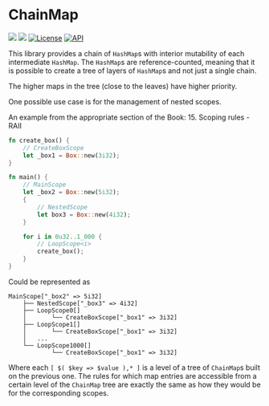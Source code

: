 # ChainMap

[![](https://img.shields.io/badge/github-Vanille--N/chainmap-8da0cb?logo=github)](https://github.com/Vanille-N/chainmap)
[![](http://meritbadge.herokuapp.com/chainmap)](https://crates.io/crates/chainmap)
[![License](https://img.shields.io/crates/l/chainmap.svg)](http://opensource.org/licenses/MIT)
[![API](https://docs.rs/chainmap/badge.svg)](https://docs.rs/chainmap)


This library provides a chain of `HashMap`s with interior mutability of each intermediate `HashMap`. The `HashMap`s are reference-counted, meaning that it is possible to create a tree of layers of `HashMap`s and not just a single chain.

The higher maps in the tree (close to the leaves) have higher priority.

One possible use case is for the management of nested scopes.

An example from the appropriate section of the Book: 15. Scoping rules - RAII

```rust
fn create_box() {
    // CreateBoxScope
    let _box1 = Box::new(3i32);
}

fn main() {
    // MainScope
    let _box2 = Box::new(5i32);
    {
        // NestedScope
        let box3 = Box::new(4i32);
    }

    for i in 0u32..1_000 {
        // LoopScope<i>
        create_box();
    }
}
```

Could be represented as
```
MainScope["_box2" => 5i32]
    ├── NestedScope["_box3" => 4i32]
    ├── LoopScope0[]
    │       └── CreateBoxScope["_box1" => 3i32]
    ├── LoopScope1[]
    │       └── CreateBoxScope["_box1" => 3i32]
    │   ...
    └── LoopScope1000[]
            └── CreateBoxScope["_box1" => 3i32]
```
Where each `[ $( $key => $value ),* ]` is a level of a tree of `ChainMap`s built on the previous one.
The rules for which map entries are accessible from a certain level of the `ChainMap` tree are exactly the same as how they would be for the corresponding scopes.
